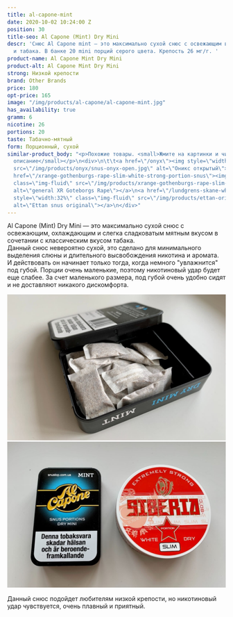 ```yaml
---
title: al-capone-mint
date: 2020-10-02 10:24:00 Z
position: 30
title-seo: Al Capone (Mint) Dry Mini
descr: 'Снюс Al Capone mint — это максимально сухой снюс с освежающим вкусом мяты
  и табака. В банке 20 mini порций серого цвета. Крепость 26 мг/г. '
product-name: Al Capone Mint Dry Mini
product-alt: Al Capone Mint Dry Mini
strong: Низкой крепости
brand: Other Brands
price: 180
opt-price: 165
image: "/img/products/al-capone/al-capone-mint.jpg"
has_availability: true
gramm: 6
nicotine: 26
portions: 20
taste: Табачно-мятный
form: Порционный, сухой
similar-product_body: "<p>Похожие товары. <small>Жмите на картинки и читайте полное
  описание</small></p>\n<div>\n\t\t<a href=\"/onyx\"><img style=\"width:32%\" class=\"img-fluid\"
  src=\"/img/products/onyx/snus-onyx-open.jpg\" alt=\"Оникс открытый\"></a>\n\t\t<a
  href=\"/xrange-gothenburgs-rape-slim-white-strong-portion-snus\"><img style=\"width:32%\"
  class=\"img-fluid\" src=\"/img/products/xrange-gothenburgs-rape-slim-white-strong-snus.jpg\"
  alt=\"general XR Goteborgs Rape\"></a>\n<a href=\"/lundgrens-skane-white-portion-snus\"><img
  style=\"width:32%\" class=\"img-fluid\" src=\"/img/products/ettan-original-portion.png\"
  alt=\"Ettan snus original\"></a>\n</div>"
---
```


Al Capone (Mint) Dry Mini — это максимально сухой снюс с освежающим, охлаждающим и слегка сладковатым мятным вкусом в сочетании с классическим вкусом табака.<br>
Данный снюс невероятно сухой, это сделано для минимального выделения слюны и длительного высвобождения никотина и аромата.<br> И действовать он начинает только тогда, когда немного "увлажнится" под губой.
Порции очень маленькие, поэтому никотиновый удар будет еще слабее. За счет маленького размера, под губой очень удобно сидят и не доставляют никакого дискомфорта.
<div class="popup-gallery d-flex mb-3">
	<a class="mr-2" href="/img/products/al-capone/al-capone-snus-open.jpg" title="Маленькие порции очень удобно сидят под губой"><img class="img-fluid" src="/img/products/al-capone/al-capone-snus-open.jpg" alt="snus al capone mint open"></a>
	<a class="mr-2" href="/img/products/al-capone/al-capone-siberia.jpg" title="Сравнение упаковок"><img class="img-fluid" src="/img/products/al-capone/al-capone-siberia.jpg" alt="snus al capone and siberia"></a>
</div>

Данный снюс подойдет любителям низкой крепости, но никотиновый удар чувствуется, очень плавный и приятный.